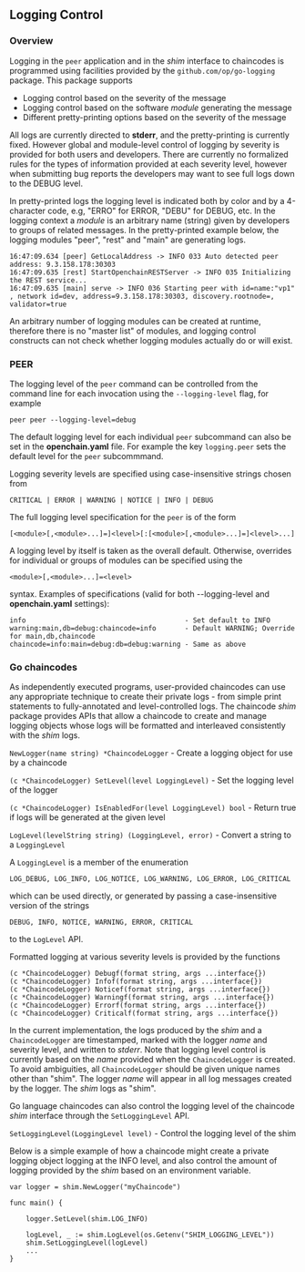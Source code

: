 ## Logging Control

### Overview

Logging in the `peer` application and in the _shim_ interface to
chaincodes is programmed using facilities provided by the
`github.com/op/go-logging` package. This package supports

- Logging control based on the severity of the message
- Logging control based on the software _module_ generating the message
- Different pretty-printing options based on the severity of the message

All logs are currently directed to **stderr**, and the pretty-printing is
currently fixed. However global and module-level control of logging by
severity is provided for both users and developers.  There are currently no
formalized rules for the types of information provided at each severity level,
however when submitting bug reports the developers may want to see full logs
down to the DEBUG level.

In pretty-printed logs the logging level is indicated both by color and by a
4-character code, e.g, "ERRO" for ERROR, "DEBU" for DEBUG, etc.  In the
logging context a _module_ is an arbitrary name (string) given by developers
to groups of related messages.  In the pretty-printed example below, the
logging modules "peer", "rest" and "main" are generating logs.

    16:47:09.634 [peer] GetLocalAddress -> INFO 033 Auto detected peer address: 9.3.158.178:30303
    16:47:09.635 [rest] StartOpenchainRESTServer -> INFO 035 Initializing the REST service...
    16:47:09.635 [main] serve -> INFO 036 Starting peer with id=name:"vp1" , network id=dev, address=9.3.158.178:30303, discovery.rootnode=, validator=true

An arbitrary number of logging modules can be created at runtime, therefore
there is no "master list" of modules, and logging control constructs can not
check whether logging modules actually do or will exist.

### PEER

The logging level of the `peer` command can be controlled from the command
line for each invocation using the `--logging-level` flag, for example

    peer peer --logging-level=debug
	
The default logging level for each individual `peer` subcommand can also
be set in the **openchain.yaml** file. For example the key `logging.peer` sets
the default level for the `peer` subcommmand.

Logging severity levels are specified using case-insensitive strings chosen
from

    CRITICAL | ERROR | WARNING | NOTICE | INFO | DEBUG

The full logging level specification for the `peer` is of the form

    [<module>[,<module>...]=]<level>[:[<module>[,<module>...]=]<level>...]

A logging level by itself is taken as the overall default. Otherwise,
overrides for individual or groups of modules can be specified using the 

    <module>[,<module>...]=<level> 

syntax. Examples of <level> specifications (valid for both --logging-level and
**openchain.yaml** settings):

    info                                       - Set default to INFO
    warning:main,db=debug:chaincode=info       - Default WARNING; Override for main,db,chaincode
    chaincode=info:main=debug:db=debug:warning - Same as above



### Go chaincodes

As independently executed programs, user-provided chaincodes can use any
appropriate technique to create their private logs - from simple print
statements to fully-annotated and level-controlled logs. The chaincode *shim*
package provides APIs that allow a chaincode to create and manage logging
objects whose logs will be formatted and interleaved consistently with the
*shim* logs.

`NewLogger(name string) *ChaincodeLogger` - Create a logging object for use by a chaincode

`(c *ChaincodeLogger) SetLevel(level LoggingLevel)` - Set the logging level of the logger

`(c *ChaincodeLogger) IsEnabledFor(level LoggingLevel) bool` - Return true if logs will be generated at the given level

`LogLevel(levelString string) (LoggingLevel, error)` - Convert a string to a `LoggingLevel`

A `LoggingLevel` is a member of the enumeration 

```
LOG_DEBUG, LOG_INFO, LOG_NOTICE, LOG_WARNING, LOG_ERROR, LOG_CRITICAL
```

which can be used directly, or generated by passing a case-insensitive version
of the strings

```
DEBUG, INFO, NOTICE, WARNING, ERROR, CRITICAL
```

to the `LogLevel` API.

Formatted logging at various severity levels is provided by the functions

```
(c *ChaincodeLogger) Debugf(format string, args ...interface{})
(c *ChaincodeLogger) Infof(format string, args ...interface{})
(c *ChaincodeLogger) Noticef(format string, args ...interface{})
(c *ChaincodeLogger) Warningf(format string, args ...interface{})
(c *ChaincodeLogger) Errorf(format string, args ...interface{})
(c *ChaincodeLogger) Criticalf(format string, args ...interface{})
```

In the current implementation, the logs produced by the *shim* and a
`ChaincodeLogger` are timestamped, marked with the logger *name* and severity
level, and written to *stderr*. Note that logging level control is currently
based on the *name* provided when the `ChaincodeLogger` is created. To avoid
ambiguities, all `ChaincodeLogger` should be given unique names other than
"shim". The logger *name* will appear in all log messages created by the
logger. The *shim* logs as "shim".

Go language chaincodes can also control the logging level of the chaincode
*shim* interface through the `SetLoggingLevel` API.

`SetLoggingLevel(LoggingLevel level)` - Control the logging level of the shim

Below is a simple example of how a chaincode might create a private logging
object logging at the INFO level, and also control the amount of logging
provided by the *shim* based on an environment variable.

```
var logger = shim.NewLogger("myChaincode")

func main() {

	logger.SetLevel(shim.LOG_INFO)

	logLevel, _ := shim.LogLevel(os.Getenv("SHIM_LOGGING_LEVEL"))
	shim.SetLoggingLevel(logLevel)
	...
}
```

